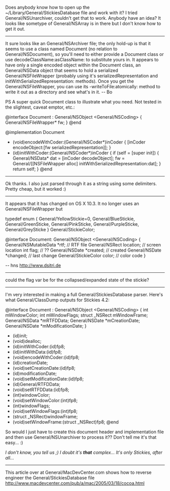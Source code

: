Does anybody know how to open up the ~/Library/General/StickiesDatabase file and work with it? I tried General/NSUnarchiver, couldn't get that to work. Anybody have an idea? It looks like sometype of General/NSArray is in there but I don't know how to get it out.

----

It sure looks like an General/NSArchiver file; the only hold-up is that it seems to use a class named Document (no relation to General/NSDocument), so you'll need to either provide a Document class or use decodeClassName:asClassName: to substitute yours in.  It appears to have only a single encoded object within the Document class, an General/NSData object that seems to hold a serialized General/NSFileWrapper (probably using it's serializedRepresentation and initWithSerializedRepresentation: methods).  Once you get the General/NSFileWrapper, you can use its -writeToFile:atomically: method to write it out as a directory and see what's in it.  -- Bo

PS A super quick Document class to illustrate what you need.  Not tested in the slightest, caveat emptor, etc.:
    
@interface Document : General/NSObject <General/NSCoding>
{
	General/NSFileWrapper* fw;
}
@end

@implementation Document
- (void)encodeWithCoder:(General/NSCoder*)inCoder
{
	[inCoder encodeObject:[fw serializedRepresentation]];
}
- (id)initWithCoder:(General/NSCoder*)inCoder
{
	if (self = [super init]) {
		General/NSData* dat = [inCoder decodeObject];
		fw = General/[[NSFileWrapper alloc] initWithSerializedRepresentation:dat];
	}
	return self;
}
@end


----

Ok thanks. I also just parsed through it as a string using some delimiters. Pretty cheap, but it worked :)

----

It appears that it has changed on OS X 10.3. It no longer uses an General/NSFileWrapper but 

    
typedef enum {
	General/YellowStickie=0,
	General/BlueStickie,
	General/GreenSticke,
	General/PinkSticke,
	General/PurpleSticke,
	General/GreySticke
} General/StickieColor;

@interface Document: General/NSObject <General/NSCoding>
{
	General/NSMutableData *rtf; // RTF file
	General/NSRect location;	// screen location
	int flag;			// ??
	General/NSDate *created;	// created
	General/NSDate *changed;	// last change
	General/StickieColor color; // color code
}


-- hns http://www.dsitri.de

----

could the     flag var be for the collapsed/expanded state of the stickie?

----

I'm very interested in making a full General/StickiesDatabase parser. Here's what General/ClassDump outputs for Stickies 4.2:

    
@interface Document : General/NSObject <General/NSCoding>
{
    int mWindowColor;
    int mWindowFlags;
    struct _NSRect mWindowFrame;
    General/NSData *mRTFDData;
    General/NSDate *mCreationDate;
    General/NSDate *mModificationDate;
}

- (id)init;
- (void)dealloc;
- (id)initWithCoder:(id)fp8;
- (id)initWithData:(id)fp8;
- (void)encodeWithCoder:(id)fp8;
- (id)creationDate;
- (void)setCreationDate:(id)fp8;
- (id)modificationDate;
- (void)setModificationDate:(id)fp8;
- (id)General/RTFDData;
- (void)setRTFDData:(id)fp8;
- (int)windowColor;
- (void)setWindowColor:(int)fp8;
- (int)windowFlags;
- (void)setWindowFlags:(int)fp8;
- (struct _NSRect)windowFrame;
- (void)setWindowFrame:(struct _NSRect)fp8;
@end


So would I just have to create this document header and implementation file and then use General/NSUnarchiver to process it?? Don't tell me it's that easy... :)

*I don't know, you tell us ;) I doubt it's **that** complex... It's only Stickies, after all...*

----

This article over at General/MacDevCenter.com shows how to reverse engineer the General/StickiesDatabase file http://www.macdevcenter.com/pub/a/mac/2005/03/18/cocoa.html